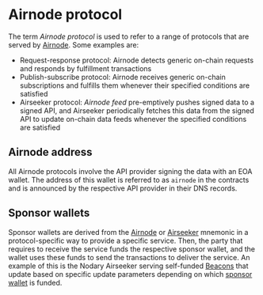 # Airnode protocol

The term _Airnode protocol_ is used to refer to a range of protocols that are served by [Airnode](../infrastructure/airnode.md).
Some examples are:

- Request-response protocol: Airnode detects generic on-chain requests and responds by fulfillment transactions
- Publish-subscribe protocol: Airnode receives generic on-chain subscriptions and fulfills them whenever their specified conditions are satisfied
- Airseeker protocol: _Airnode feed_ pre-emptively pushes signed data to a signed API, and Airseeker periodically fetches this data from the signed API to update on-chain data feeds whenever the specified conditions are satisfied

## Airnode address

All Airnode protocols involve the API provider signing the data with an EOA wallet.
The address of this wallet is referred to as `airnode` in the contracts and is announced by the respective API provider in their DNS records.

## Sponsor wallets

Sponsor wallets are derived from the [Airnode](../infrastructure/airnode.md) or [Airseeker](../infrastructure/airseeker.md) mnemonic in a protocol-specific way to provide a specific service.
Then, the party that requires to receive the service funds the respective sponsor wallet, and the wallet uses these funds to send the transactions to deliver the service.
An example of this is the Nodary Airseeker serving self-funded [Beacons](../contracts/api3serverv1.md#beacon) that update based on specific update parameters depending on which [sponsor wallet](https://nodary.io/feeds) is funded.
